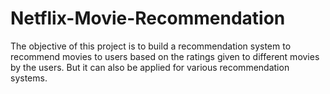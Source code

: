 # Netflix-Movie-Recommendation
The objective of this project is to build a recommendation system to recommend movies to users based on the ratings given to different movies by the users. But it can also be applied for various recommendation systems. 
